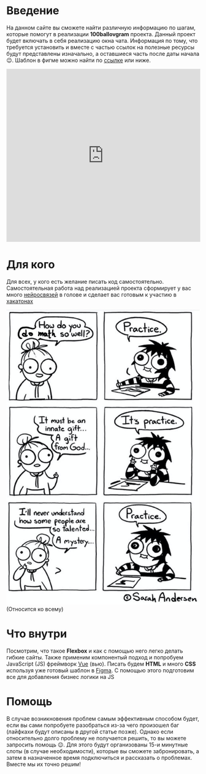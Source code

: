 # Введение

На данном сайте вы сможете найти различную информацию по шагам, которые помогут в реализации **100ballovgram** проекта. Данный проект будет включать в себя реализацию окна чата. Информация по тому, что требуется установить и вместе с частью ссылок на полезные ресурсы будут представлены изначально, а оставшиеся часть после даты начала 😉. Шаблон в фигме можно найти по [ссылке](https://www.figma.com/file/Cr5ltThZU1skT1uGNnxksv/training-100ballovgram-template?node-id=215%3A128) или ниже.

<iframe style="border: 1px solid rgba(0, 0, 0, 0.1);" width="100%" height="450" src="https://www.figma.com/embed?embed_host=share&url=https%3A%2F%2Fwww.figma.com%2Ffile%2FCr5ltThZU1skT1uGNnxksv%2Ftraining-100ballovgram-template%3Fnode-id%3D213%253A2" allowfullscreen></iframe>

# Для кого
Для всех, у кого есть желание писать код самостоятельно. Самостоятельная работа над реализацией проекта сформирует у вас много [нейросвязей](https://ru.wikipedia.org/wiki/Нейронная_сеть) в голове и сделает вас готовым к участию в [хакатонах](https://ru.wikipedia.org/wiki/Хакатон)

![A meme](./../images/meme.jpg)
(Относится ко всему)

# Что внутри
Посмотрим, что такое **Flexbox** и как с помощью него легко делать гибкие сайты. Также применим компонентый подход и попробуем JavaScript (JS) фреймворк [Vue](https://ru.vuejs.org/index.html) (вью). Писать будем **HTML** и много **CSS** используя уже готовый шаблон в [Figma](https://www.figma.com/files/recent). С помощью этого подготовим все для добавления бизнес логики на JS

# Помощь
В случае возникновения проблем самым эффективным способом будет, если вы сами попробуете разобраться из-за чего произошел баг (лайфкахи будут описаны в другой статье позже). Однако если относительно долго проблему не получается решить, то вы можете запросить помощь 😉. Для этого будут организованы 15-и минутные слоты (в случае необходимости), которые вы сможете забронировать, а затем в назначенное время подключиться и рассказать о проблемах. Вместе мы их точно решим!
